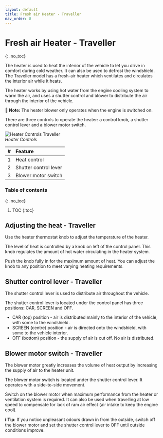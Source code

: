 ```yaml
---
layout: default
title: Fresh air Heater - Traveller
nav_order: 8
---
```


# Fresh air Heater - Traveller
{: .no_toc}

The heater is used to heat the interior of the vehicle to let you drive in comfort during cold weather. It can also be used to defrost the windshield. The Traveller model has a fresh-air heater which ventilates and circulates the interior air while it heats.

The heater works by using hot water from the engine cooling system to warm the air, and uses a shutter control and blower to distribute the air through the interior of the vehicle.

**📝 Note:** The heater blower only operates when the engine is switched on.

There are three controls to operate the heater: a control knob, a shutter control lever and a blower motor switch.

![Heater Controls Traveller](../assets/images/HeaterControlsTraveller.png)  
*Heater Controls*

| # | Feature |
|:--|:--------|
| 1 | Heat control |
| 2 | Shutter control lever |
| 3 | Blower motor switch |

### Table of contents
{: .no_toc}

1. TOC
{:toc}

## Adjusting the heat - Traveller

Use the heater thermostat knob to adjust the temperature of the heater.

The level of heat is controlled by a knob on left of the control panel. This knob regulates the amount of hot water circulating in the heater system.

Push the knob fully in for the maximum amount of heat. You can adjust the knob to any position to meet varying heating requirements.

## Shutter control lever - Traveller

The shutter control lever is used to distribute air throughout the vehicle.

The shutter control lever is located under the control panel has three positions: CAR, SCREEN and OFF.

- CAR (top) position - air is distributed mainly to the interior of the vehicle, with some to the windshield.
- SCREEN (centre) position - air is directed onto the windshield, with some to the vehicle interior.
- OFF (bottom) position - the supply of air is cut off. No air is distributed.

## Blower motor switch - Traveller

The blower motor greatly increases the volume of heat output by increasing the supply of air to the heater unit.

The blower motor switch is located under the shutter control lever. It operates with a side-to-side movement.

Switch on the blower motor when maximum performance from the heater or ventilation system is required. It can also be used when travelling at low speed to compensate for lack of ram air effect (air intake to keep the engine cool).

**ℹ️ Tip:** If you notice unpleasant odours drawn in from the outside, switch off the blower motor and set the shutter control lever to OFF until outside conditions improve.